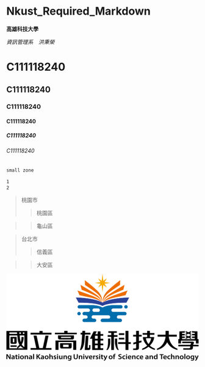 # Nkust_Required_Markdown

**高雄科技大學**

*資訊管理系　洪秉榮*


# C111118240
## C111118240
### C111118240
#### C111118240
##### C111118240
###### C111118240

`small zone`

```big zone
1
2
```

>桃園市
>>桃園區

>>龜山區

>台北市
>>信義區

>>大安區

![NKUST](nkust.png "NKUST")
